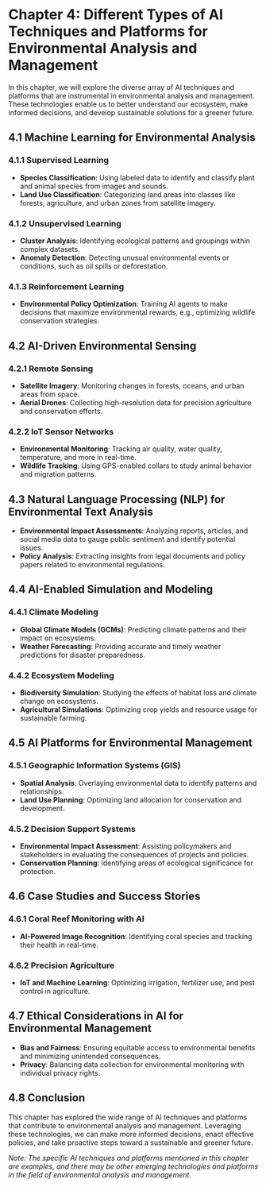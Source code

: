 Chapter 4: Different Types of AI Techniques and Platforms for Environmental Analysis and Management
===================================================================================================

In this chapter, we will explore the diverse array of AI techniques and platforms that are instrumental in environmental analysis and management. These technologies enable us to better understand our ecosystem, make informed decisions, and develop sustainable solutions for a greener future.

4.1 Machine Learning for Environmental Analysis
-----------------------------------------------

### 4.1.1 Supervised Learning

* **Species Classification**: Using labeled data to identify and classify plant and animal species from images and sounds.
* **Land Use Classification**: Categorizing land areas into classes like forests, agriculture, and urban zones from satellite imagery.

### 4.1.2 Unsupervised Learning

* **Cluster Analysis**: Identifying ecological patterns and groupings within complex datasets.
* **Anomaly Detection**: Detecting unusual environmental events or conditions, such as oil spills or deforestation.

### 4.1.3 Reinforcement Learning

* **Environmental Policy Optimization**: Training AI agents to make decisions that maximize environmental rewards, e.g., optimizing wildlife conservation strategies.

4.2 AI-Driven Environmental Sensing
-----------------------------------

### 4.2.1 Remote Sensing

* **Satellite Imagery**: Monitoring changes in forests, oceans, and urban areas from space.
* **Aerial Drones**: Collecting high-resolution data for precision agriculture and conservation efforts.

### 4.2.2 IoT Sensor Networks

* **Environmental Monitoring**: Tracking air quality, water quality, temperature, and more in real-time.
* **Wildlife Tracking**: Using GPS-enabled collars to study animal behavior and migration patterns.

4.3 Natural Language Processing (NLP) for Environmental Text Analysis
---------------------------------------------------------------------

* **Environmental Impact Assessments**: Analyzing reports, articles, and social media data to gauge public sentiment and identify potential issues.
* **Policy Analysis**: Extracting insights from legal documents and policy papers related to environmental regulations.

4.4 AI-Enabled Simulation and Modeling
--------------------------------------

### 4.4.1 Climate Modeling

* **Global Climate Models (GCMs)**: Predicting climate patterns and their impact on ecosystems.
* **Weather Forecasting**: Providing accurate and timely weather predictions for disaster preparedness.

### 4.4.2 Ecosystem Modeling

* **Biodiversity Simulation**: Studying the effects of habitat loss and climate change on ecosystems.
* **Agricultural Simulations**: Optimizing crop yields and resource usage for sustainable farming.

4.5 AI Platforms for Environmental Management
---------------------------------------------

### 4.5.1 Geographic Information Systems (GIS)

* **Spatial Analysis**: Overlaying environmental data to identify patterns and relationships.
* **Land Use Planning**: Optimizing land allocation for conservation and development.

### 4.5.2 Decision Support Systems

* **Environmental Impact Assessment**: Assisting policymakers and stakeholders in evaluating the consequences of projects and policies.
* **Conservation Planning**: Identifying areas of ecological significance for protection.

4.6 Case Studies and Success Stories
------------------------------------

### 4.6.1 Coral Reef Monitoring with AI

* **AI-Powered Image Recognition**: Identifying coral species and tracking their health in real-time.

### 4.6.2 Precision Agriculture

* **IoT and Machine Learning**: Optimizing irrigation, fertilizer use, and pest control in agriculture.

4.7 Ethical Considerations in AI for Environmental Management
-------------------------------------------------------------

* **Bias and Fairness**: Ensuring equitable access to environmental benefits and minimizing unintended consequences.
* **Privacy**: Balancing data collection for environmental monitoring with individual privacy rights.

4.8 Conclusion
--------------

This chapter has explored the wide range of AI techniques and platforms that contribute to environmental analysis and management. Leveraging these technologies, we can make more informed decisions, enact effective policies, and take proactive steps toward a sustainable and greener future.

*Note: The specific AI techniques and platforms mentioned in this chapter are examples, and there may be other emerging technologies and platforms in the field of environmental analysis and management.*
